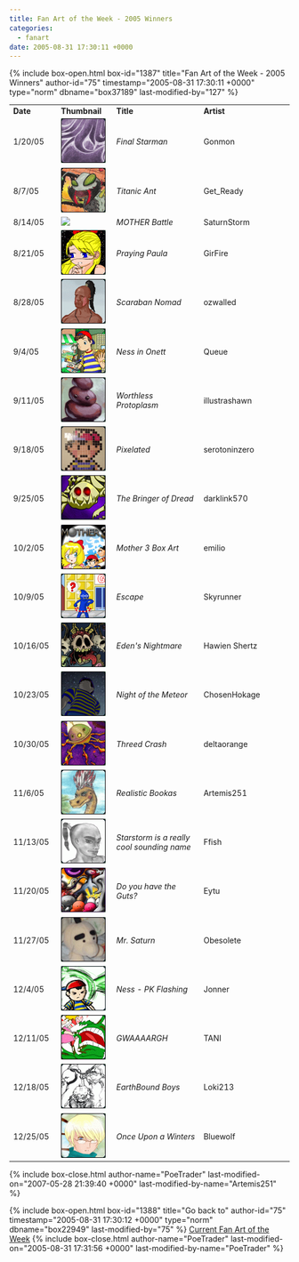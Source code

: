 ```yaml
---
title: Fan Art of the Week - 2005 Winners
categories:
  - fanart
date: 2005-08-31 17:30:11 +0000
---
```

{% include box-open.html box-id="1387" title="Fan Art of the Week - 2005 Winners" author-id="75" timestamp="2005-08-31 17:30:11 +0000" type="norm" dbname="box37189" last-modified-by="127" %}
<table border="0">

<tr>
<td width="80"><b>Date</b></td>
<td width="100"><b>Thumbnail</b></td>
<td width="200"><b>Title</b></td>
<td width="200"><b>Artist</b></td>
</tr>

<tr>
<td width="80">1/20/05</td>
<td width="100"><a href="/vote/vote.php?id=2827"><img src="/files/0000/0b0b/final_starman_white_purple_1.jpg.thumb.gif" border="0" /></a></td>
<td width="200"><i>Final Starman</i></td>
<td width="200">Gonmon</td>
</tr>

<tr>
<td width="80">8/7/05</td>
<td width="100"><a href="/vote/vote.php?id=10394"><img src="/files/0000/289a/bigant.JPG.thumb.gif" border="0" /></a></td>
<td width="200"><i>Titanic Ant</i></td>
<td width="200">Get_Ready</td>
</tr>

<tr>
<td width="80">8/14/05</td>
<td width="100"><a href="/vote/vote.php?id=10671"><img src="/files/0000/29af/Mother_Battle.png.thumb.gif" border="0" /></a></td>
<td width="200"><i>MOTHER Battle</i></td>
<td width="200">SaturnStorm</td>
</tr>

<tr>
<td width="80">8/21/05</td>
<td width="100"><a href="/vote/vote.php?id=10347"><img src="/files/0000/286b/paula_color2.png.thumb.gif" border="0" /></a></td>
<td width="200"><i>Praying Paula</i></td>
<td width="200">GirFire</td>
</tr>

<tr>
<td width="80">8/28/05</td>
<td width="100"><a href="/vote/vote.php?id=10801"><img src="/files/0000/2a31/tribesman04.png.thumb.gif" border="0" /></a></td>
<td width="200"><i>Scaraban Nomad</i></td>
<td width="200">ozwalled</td>
</tr>

<tr>
<td width="80">9/4/05</td>
<td width="100"><a href="/vote/vote.php?id=10617"><img src="/files/0000/2979/Ness%20JPG.jpg.thumb.gif" border="0" /></a></td>
<td width="200"><i>Ness in Onett</i></td>
<td width="200">Queue</td>
</tr>

<tr>
<td width="80">9/11/05</td>
<td width="100"><a href="/vote/vote.php?id=10227"><img src="/files/0000/27f3/smallprotoplasm.jpg.thumb.gif" border="0" /></a></td>
<td width="200"><i>Worthless Protoplasm</i></td>
<td width="200">illustrashawn</td>
</tr>

<tr>
<td width="80">9/18/05</td>
<td width="100"><a href="/vote/vote.php?id=11001"><img src="/files/0000/2af9/nesspixel.JPG.thumb.gif" border="0" /></a></td>
<td width="200"><i>Pixelated</i></td>
<td width="200">serotoninzero</td>
</tr>

<tr>
<td width="80">9/25/05</td>
<td width="100"><a href="/vote/vote.php?id=11084"><img src="/files/0000/2b4c/skelp.jpg.thumb.gif" border="0" /></a></td>
<td width="200"><i>The Bringer of Dread</i></td>
<td width="200">darklink570</td>
</tr>

<tr>
<td width="80">10/2/05</td>
<td width="100"><a href="/vote/vote.php?id=989"><img src="/files/0000/03dd/emilio_ebboxart.jpg.thumb.gif" border="0" /></a></td>
<td width="200"><i>Mother 3 Box Art</i></td>
<td width="200">emilio</td>
</tr>

<tr>
<td width="80">10/9/05</td>
<td width="100"><a href="/vote/vote.php?id=11203"><img src="/files/0000/2bc3/escape.png.thumb.gif" border="0" /></a></td>
<td width="200"><i>Escape</i></td>
<td width="200">Skyrunner</td>
</tr>

<tr>
<td width="80">10/16/05</td>
<td width="100"><a href="/vote/vote.php?id=10979"><img src="/files/0000/2ae3/nitemare.jpg.thumb.gif" border="0" /></a></td>
<td width="200"><i>Eden's Nightmare</i></td>
<td width="200">Hawien Shertz</td>
</tr>

<tr>
<td width="80">10/23/05</td>
<td width="100"><a href="/vote/vote.php?id=10653"><img src="/files/0000/299d/NessposeNighttime5.png.thumb.gif" border="0" /></a></td>
<td width="200"><i>Night of the Meteor</i></td>
<td width="200">ChosenHokage</td>
</tr>

<tr>
<td width="80">10/30/05</td>
<td width="100"><a href="/vote/vote.php?id=9862"><img src="/files/0000/2686/threedcrash.jpg.thumb.gif" border="0" /></a></td>
<td width="200"><i>Threed Crash</i></td>
<td width="200">deltaorange</td>
</tr>

<tr>
<td width="80">11/6/05</td>
<td width="100"><a href="/vote/vote.php?id=10434"><img src="/files/0000/28c2/booka251.JPG.thumb.gif" border="0" /></a></td>
<td width="200"><i>Realistic Bookas</i></td>
<td width="200">Artemis251</td>
</tr>

<tr>
<td width="80">11/13/05</td>
<td width="100"><a href="/vote/vote.php?id=11385"><img src="/files/0000/2c79/Pooqazxswm.jpg.thumb.gif" border="0" /></a></td>
<td width="200"><i>Starstorm is a really cool sounding name</i></td>
<td width="200">Ffish</td>
</tr>

<tr>
<td width="80">11/20/05</td>
<td width="100"><a href="/vote/vote.php?id=11531"><img src="/files/0000/2d0b/Do%20you%20have%20the%20Guts....jpg.thumb.gif" border="0" /></a></td>
<td width="200"><i>Do you have the Guts?</i></td>
<td width="200">Eytu</td>
</tr>

<tr>
<td width="80">11/27/05</td>
<td width="100"><a href="/vote/vote.php?id=912"><img src="/files/0000/0390/saturn.jpg.thumb.gif" border="0" /></a></td>
<td width="200"><i>Mr. Saturn</i></td>
<td width="200">Obesolete</td>
</tr>

<tr>
<td width="80">12/4/05</td>
<td width="100"><a href="/vote/vote.php?id=11402"><img src="/files/0000/2c8a/Earthbound%20-%20Ness%20PK%20Flash%20(11-05-05).jpg.thumb.gif" border="0" /></a></td>
<td width="200"><i>Ness - PK Flashing</i></td>
<td width="200">Jonner</td>
</tr>

<tr>
<td width="80">12/11/05</td>
<td width="100"><a href="/vote/vote.php?id=11429"><img src="/files/0000/2ca5/gwargh.PNG.thumb.gif" border="0" /></a></td>
<td width="200"><i>GWAAAARGH</i></td>
<td width="200">TANI</td>
</tr>

<tr>
<td width="80">12/18/05</td>
<td width="100"><a href="/vote/vote.php?id=9652"><img src="/files/0000/25b4/eb.jpg.thumb.gif" border="0" /></a></td>
<td width="200"><i>EarthBound Boys</i></td>
<td width="200">Loki213</td>
</tr>

<tr>
<td width="80">12/25/05</td>
<td width="100"><a href="/vote/vote.php?id=10420"><img src="/files/0000/28b4/SGOP_17.png.thumb.gif" border="0" /></a></td>
<td width="200"><i>Once Upon a Winters</i></td>
<td width="200">Bluewolf</td>
</tr>

</table>
{% include box-close.html author-name="PoeTrader" last-modified-on="2007-05-28 21:39:40 +0000" last-modified-by-name="Artemis251" %}

{% include box-open.html box-id="1388" title="Go back to" author-id="75" timestamp="2005-08-31 17:30:12 +0000" type="norm" dbname="box22949" last-modified-by="75" %}
<a href="http://starmen.net/fanart/fotw/">Current Fan Art of the Week</a>
{% include box-close.html author-name="PoeTrader" last-modified-on="2005-08-31 17:31:56 +0000" last-modified-by-name="PoeTrader" %}
